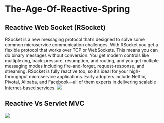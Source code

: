 # The-Age-Of-Reactive-Spring

## Reactive Web Socket (RSocket)
RSocket is a new messaging protocol that’s designed to solve some common microservice communication challenges. With RSocket you get a flexible protocol that works over TCP or WebSockets. This means you can do binary messages without conversion. You get modern controls like multiplexing, back-pressure, resumption, and routing, and you get multiple messaging modes including fire-and-forget, request-response, and streaming. RSocket is fully reactive too, so it’s ideal for your high-throughput microservice applications. Early adopters include Netflix, Pivotal, Alibaba, and Facebook—all of them experts in delivering scalable Internet-based services.
![](https://miro.medium.com/max/2380/1*Upq6ai-8ohJEDsi4rjJhZA.png)

## Reactive Vs Servlet MVC
![](https://res.infoq.com/news/2017/12/servlet-reactive-stack/en/resources/1Screen%20Shot%202017-11-30%20at%2011.06.16%20AM-1512084131925.png)
